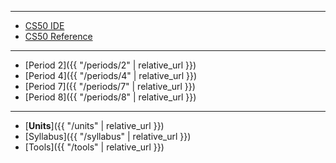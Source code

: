 ***

* [CS50 IDE](https://cs50.io/)
* [CS50 Reference](https://reference.cs50.net/)

***
<!--
* [Status Page](https://cs50.statuspage.io/)
* [Style Guide](https://cs50.readthedocs.io/style/c/)

***
-->
* [Period 2]({{ "/periods/2" | relative_url }})
* [Period 4]({{ "/periods/4" | relative_url }})
* [Period 7]({{ "/periods/7" | relative_url }})
* [Period 8]({{ "/periods/8" | relative_url }})


***

* [**Units**]({{ "/units" | relative_url }})
* [Syllabus]({{ "/syllabus" | relative_url }})
* [Tools]({{ "/tools" | relative_url }})
